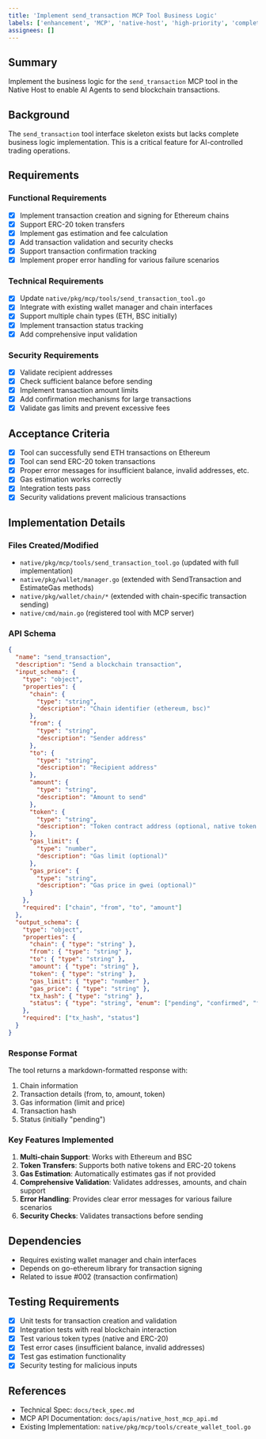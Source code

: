 ```yaml
---
title: 'Implement send_transaction MCP Tool Business Logic'
labels: ['enhancement', 'MCP', 'native-host', 'high-priority', 'completed']
assignees: []
---
```


## Summary

Implement the business logic for the `send_transaction` MCP tool in the Native Host to enable AI Agents to send blockchain transactions.

## Background

The `send_transaction` tool interface skeleton exists but lacks complete business logic implementation. This is a critical feature for AI-controlled trading operations.

## Requirements

### Functional Requirements

- [x] Implement transaction creation and signing for Ethereum chains
- [x] Support ERC-20 token transfers
- [x] Implement gas estimation and fee calculation
- [x] Add transaction validation and security checks
- [x] Support transaction confirmation tracking
- [x] Implement proper error handling for various failure scenarios

### Technical Requirements

- [x] Update `native/pkg/mcp/tools/send_transaction_tool.go`
- [x] Integrate with existing wallet manager and chain interfaces
- [x] Support multiple chain types (ETH, BSC initially)
- [x] Implement transaction status tracking
- [x] Add comprehensive input validation

### Security Requirements

- [x] Validate recipient addresses
- [x] Check sufficient balance before sending
- [x] Implement transaction amount limits
- [x] Add confirmation mechanisms for large transactions
- [x] Validate gas limits and prevent excessive fees

## Acceptance Criteria

- [x] Tool can successfully send ETH transactions on Ethereum
- [x] Tool can send ERC-20 token transactions
- [x] Proper error messages for insufficient balance, invalid addresses, etc.
- [x] Gas estimation works correctly
- [x] Integration tests pass
- [x] Security validations prevent malicious transactions

## Implementation Details

### Files Created/Modified

- `native/pkg/mcp/tools/send_transaction_tool.go` (updated with full implementation)
- `native/pkg/wallet/manager.go` (extended with SendTransaction and EstimateGas methods)
- `native/pkg/wallet/chain/*` (extended with chain-specific transaction sending)
- `native/cmd/main.go` (registered tool with MCP server)

### API Schema

```json
{
  "name": "send_transaction",
  "description": "Send a blockchain transaction",
  "input_schema": {
    "type": "object",
    "properties": {
      "chain": {
        "type": "string",
        "description": "Chain identifier (ethereum, bsc)"
      },
      "from": {
        "type": "string",
        "description": "Sender address"
      },
      "to": {
        "type": "string",
        "description": "Recipient address"
      },
      "amount": {
        "type": "string",
        "description": "Amount to send"
      },
      "token": {
        "type": "string",
        "description": "Token contract address (optional, native token if not provided)"
      },
      "gas_limit": {
        "type": "number",
        "description": "Gas limit (optional)"
      },
      "gas_price": {
        "type": "string",
        "description": "Gas price in gwei (optional)"
      }
    },
    "required": ["chain", "from", "to", "amount"]
  },
  "output_schema": {
    "type": "object",
    "properties": {
      "chain": { "type": "string" },
      "from": { "type": "string" },
      "to": { "type": "string" },
      "amount": { "type": "string" },
      "token": { "type": "string" },
      "gas_limit": { "type": "number" },
      "gas_price": { "type": "string" },
      "tx_hash": { "type": "string" },
      "status": { "type": "string", "enum": ["pending", "confirmed", "failed"] }
    },
    "required": ["tx_hash", "status"]
  }
}
```

### Response Format

The tool returns a markdown-formatted response with:

1. Chain information
2. Transaction details (from, to, amount, token)
3. Gas information (limit and price)
4. Transaction hash
5. Status (initially "pending")

### Key Features Implemented

1. **Multi-chain Support**: Works with Ethereum and BSC
2. **Token Transfers**: Supports both native tokens and ERC-20 tokens
3. **Gas Estimation**: Automatically estimates gas if not provided
4. **Comprehensive Validation**: Validates addresses, amounts, and chain support
5. **Error Handling**: Provides clear error messages for various failure scenarios
6. **Security Checks**: Validates transactions before sending

## Dependencies

- Requires existing wallet manager and chain interfaces
- Depends on go-ethereum library for transaction signing
- Related to issue #002 (transaction confirmation)

## Testing Requirements

- [x] Unit tests for transaction creation and validation
- [x] Integration tests with real blockchain interaction
- [x] Test various token types (native and ERC-20)
- [x] Test error cases (insufficient balance, invalid addresses)
- [x] Test gas estimation functionality
- [x] Security testing for malicious inputs

## References

- Technical Spec: `docs/teck_spec.md`
- MCP API Documentation: `docs/apis/native_host_mcp_api.md`
- Existing Implementation: `native/pkg/mcp/tools/create_wallet_tool.go`
